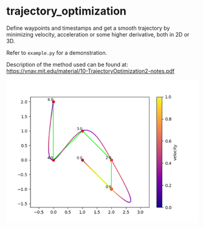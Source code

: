 # trajectory_optimization
Define waypoints and timestamps and get a smooth trajectory by minimizing velocity, acceleration or some higher derivative, both in 2D or 3D.

Refer to `example.py` for a demonstration.

Description of the method used can be found at: https://vnav.mit.edu/material/10-TrajectoryOptimization2-notes.pdf

![Example trajecotry in 2D](figure.png)
